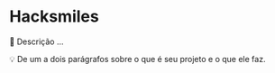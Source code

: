 # Hacksmiles

📜 Descrição ...

<!-- <p align="center">
<img src="" alt="" border="0">
</p> -->

💡 De um a dois parágrafos sobre o que é seu projeto e o que ele faz.
